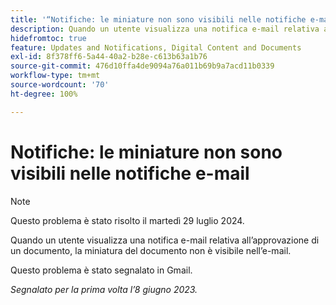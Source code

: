 ```yaml
---
title: '“Notifiche: le miniature non sono visibili nelle notifiche e-mail”'
description: Quando un utente visualizza una notifica e-mail relativa all’approvazione di un documento, la miniatura del documento non è visibile nell’e-mail.
hidefromtoc: true
feature: Updates and Notifications, Digital Content and Documents
exl-id: 8f378ff6-5a44-40a2-b28e-c613b63a1b76
source-git-commit: 476d10ffa4de9094a76a011b69b9a7acd11b0339
workflow-type: tm+mt
source-wordcount: '70'
ht-degree: 100%

---
```


# Notifiche: le miniature non sono visibili nelle notifiche e-mail

>[!NOTE]
>
>Questo problema è stato risolto il martedì 29 luglio 2024.

Quando un utente visualizza una notifica e-mail relativa all’approvazione di un documento, la miniatura del documento non è visibile nell’e-mail.

Questo problema è stato segnalato in Gmail.

_Segnalato per la prima volta l’8 giugno 2023._
